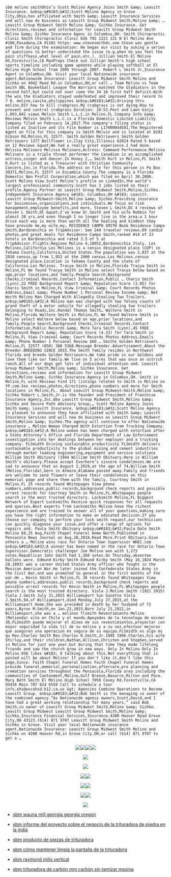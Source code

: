 
```
sbm molino smithOhio’s Scott Molino Agency Joins Smith &amp; Leavitt Insurance. &nbsp;&#0183;&#32;Scott Molino Agency in Grove City,Ohio,has affiliated with Smith &amp; Leavitt Insurance Services and will now do business as Leavitt Group Midwest Smith,Molino &amp; … Leavitt Group Midwest Smith Molino &amp; Sichko Insurance. Get directions,reviews and information for Leavitt Group Midwest Smith Molino &amp; Sichko Insurance Agenc in Columbus,OH. Smith Chiropractic Clinic Smith Chiropractic Clinic 626 792 1221 131 N El Molino Ave #180,Pasadena,CA 91101 https: www.stevesmithdc.com Steve was gentle and firm during the examination: He began our visit by asking a series of questions to better understand the issue (e.g.when do you feel the pain stiffness,what level of pain,etc.). Jillian Smith El Molino HS,Forestville,CA MaxPreps Check out Jillian Smith's high school sports timeline including game updates while playing softball at El Molino High School from 2005 through 2007. Robert L Smith Jr,Insurance Agent in Columbus,OH. Visit your local Nationwide insurance agent,Nationwide Insurance: Leavitt Group Midwest Smith Molino and Sichko on 4942 Reed Rd.in Columbus,OH,or call … Team Molino vs Team Smith XBL Basketball League The Warriors matched the Gladiators in the second half,but could not over come the 34 18 first half deficit.With the win the Gladiators stayed undefeated and improved their record to 7 0. molino,cavite,philippines &nbsp;&#0183;&#32;driving thru molino.DIY how to kill crabgrass.My crabgrass is not dying.How to prevent and control crabgrass Duration: 10:53.Pest and Lawn Ginja 1,093,042 views Melvin Smith L.L.C.in Molino,FL Company Info &amp; Reviews Melvin Smith L.L.C.is a Florida Domestic Limited Liability Company filed on February 14,2017.The company's filing status is listed as Inactive and its File Number is L17000044581.The Registered Agent on file for this company is Smith Melvin and is located at 8291 Gibson Rd,Molino,FL 32577. Smith Golden Retrievers Smith Golden Retrievers 1377 Bellflower Ln,Clay City,Illinois 62824 Rated 5 based on 12 Reviews &quot;We had a really great experience.I had done. Melissa Molinaro Melissa Molinaro,Actress: Command Performance.Melissa Molinaro is a triple threat performer the Canadian is an accomplished actress,singer and dancer.In Honey 2,… Smith Kurt in Molino,FL Smith R.Kurt is listed as a Treasurer with Christian Community Concern,Inc.in Florida.The address on file for this person is Po Box 30371,Molino,FL 32577 in Escambia County.The company is a Florida Domestic Non Profit Corporation,which was filed on April 30,2008. Scott Molino View Scott Molino’s profile on LinkedIn,the world's largest professional community.Scott has 3 jobs listed on their profile.Agency Partner at Leavitt Group Midwest Smith,Molino,Sichko. Independent Insurance Agency &#183; Columbus,OH &#183; Leavitt. Leavitt Group Midwest—Smith,Molino &amp; Sichko.Providing insurance for businesses,organizations,and individuals.We focus on risk management,employee benefits,and more. Steven L Smith,DC 4 reviews of Steven L Smith,DC &quot;I've know Dr.Smith and his wife Robbin for almost 20 yrs.and even though I no longer live in the area.a 1 hour drive each way is more than worth all the healing and kindest they have provide me,my wife,my… RESIDENCE CAMPO SMITH Book Residence Campo Smith,Bardonecchia on TripAdvisor: See 244 traveler reviews,89 candid photos,and great deals for Residence Campo Smith,ranked #14 of 23 hotels in Bardonecchia and rated 3.5 of 5 at TripAdvisor.Flights.Regione Molino 4,10052,Bardonecchia Italy. Los Molinos,California Los Molinos is a census designated place (CDP) in Tehama County,California,United States.The population was 2,037 at the 2010 census,up from 1,952 at the 2000 census.Los Molinos.census designated place.Location in Tehama County and the state of California.Los Molinos. Tracya Smith in Molino,Florida Tracya Smith in Molino,FL We found Tracya Smith in Molino select Tracya below based on age,prior locations,and family.People Search,Background Checks,Criminal Records,Contact Information,Public … Charis Smith (Lynn),22 FREE Background Report &amp; Reputation Score (3.85) for Charis Smith in Molino,FL View Criminal &amp; Court Records Photos Address,Email &amp; Phone Number 1 Personal Review Income &amp; Net Worth Molino Man Charged With Allegedly Stealing Two Trailers. &nbsp;&#0183;&#32;A Molino man was charged with two felony counts of grand theft of a motor vehicle for allegedly stealing two trailers belonging to Roads,Inc.Randal Thomas Smith… Waltere Smith in Molino,Florida Waltere Smith in Molino,FL We found Waltere Smith in Molino select Waltere below based on age,prior locations,and family.People Search,Background Checks,Criminal Records,Contact Information,Public Records &amp; More Tara Smith (Lynn),45 FREE Background Report &amp; Reputation Score (4.33) for Tara Smith in Molino,FL View Criminal &amp; Court Records Photos Address,Emails &amp; Phone Number 1 Personal Review $60 … Smiths Golden Retrievers Molino,FL 32577 (850) 380 5368.Message Breeder.Advertisement.About the Breeder.BREEDING SINCE 2015.The Smith family resides in Northwest Florida and breeds Golden Retrievers.We take pride in our Goldens and love them like our family.We live on 5 acres that was once an ostrich ranch.All of our dogs get lots of individual attention and. Leavitt Group Midwest Smith,Molino &amp; Sichko Insurance. Get directions,reviews and information for Leavitt Group Midwest Smith,Molino &amp; Sichko Insurance Agency in Columbus,OH. Smith in Molino,FL with Reviews Find 171 listings related to Smith in Molino on YP.com.See reviews,photos,directions,phone numbers and more for Smith locations in Molino,FL. About Leavitt Group Midwest—Smith,Molino &amp; Sichko Robert L.Smith,Jr.is the founder and President of Franchise Insurance Agency,Inc.dba Leavitt Group Midwest Smith,Molino &amp; Sichko and Secure Path Advisory Group,… Scott Molino Agency Joins Smith &amp; Leavitt Insurance. &nbsp;&#0183;&#32;Scott Molino Agency is pleased to announce they have affiliated with Smith &amp; Leavitt Insurance Services and will now do business as Leavitt Group Midwest Smith,Molino &amp; Sichko.The agency will continue to offer Nationwide insurance … Molino Woman Charged With Extortion From Trucking Company. &nbsp;&#0183;&#32;A Molino woman has been charged with extortion after a State Attorney’s Office and Florida Department of Law Enforcement investigation into her dealings between her employer and a trucking company. FLSmidth Driving sustainable productivity FLSmidth delivers sustainable productivity to the global mining and cement industries through market leading engineering,equipment and service solutions William Smith Obituary (1944 William Smith Obituary.Here is William Smith’s obituary.Please accept Everhere’s sincere condolences.We are sad to announce that on August 2,2019,at the age of 74,William Smith (Molino,Florida),born in Atmore,Alabama passed away.Family and friends are welcome to send flowers or leave their condolences on this memorial page and share them with the family. Courtney Smith in Molino,FL 25 records found Whitepages View phone numbers,addresses,public records,background check reports and possible arrest records for Courtney Smith in Molino,FL.Whitepages people search is the most trusted directory. Locksmith Molino,FL Biggest Network of Expert Locksmiths Receive quick responses for all requests and queries.Best experts from Locksmiths Molino have the richest experience and are trained to answer all of your questions,making sure you have the right information to make an educated decision.If you choose our company to perform your lock smith request,our technicians can quickly diagnose your issue,and offer a range of options for repairs and. Paula Smith Obituary &nbsp;&#0183;&#32;Paula Dale Smith Molino 69,25 Aug,Faith Chapel Funeral Home North.Published in Pensacola News Journal on Aug.28,2018.Read More.Print Obituary.Give others a … Molino wins race for Ontario Town Supervisor WHEC.com &nbsp;&#0183;&#32;A winner has been named in the race for Ontario Town Supervisor.Democratic challenger Joe Molino won with 1,273 votes.Republican John Smith had 1,260 votes.On Thursday,absentee ballots were. Edmund Kirby Smith Edmund Kirby Smith (May 16,1824 March 28,1893) was a career United States Army officer who fought in the Mexican American War.He later joined the Confederate States Army in the Civil War,and was promoted to general in the first months of the war.He … Kevin Smith in Molino,FL 38 records found Whitepages View phone numbers,addresses,public records,background check reports and possible arrest records for Kevin Smith in Molino,FL.Whitepages people search is the most trusted directory. Viola J.Molino Smith (1921 2015) Viola J.Smith July 31,2015 Williamsport Sun Gazette Viola J.Smith,94,of Williamsport,died Monday,July 27,2015,at the Williamsport Home.She was preceded in death by her husband of 72 years,Byron M.Smith,on Jan.22,2015.Born July 21,1921,in Williamsport,she was a … molinos flsmith Revestimiento Molino (Molienda) xito en Chile y el mundo.Apoyados de la tecnologa de escner 3D,FLSmidth puede mejorar el diseo de sus revestimientos,proyectar con mayor seguridad la vida til de su molino y a su vez,efectuar mejoras que aseguren una operacion ms segura de su equipo.FLSmidth es algo ms qu Rev.Charles Smith Rev.Charles R.Smith,Jr.1995 1996.Charles,his wife Shirley,and their children,Nathan,Allison,Christen and Stephen,served in Molino for just one year,but during that time they made lifelong friends and saw the church grow in new ways. Only In Molino Only In Molino.958 likes &#183; 8 talking about this.Not everything that is posted will be about Molino! If you don't like it,don't like this page.Since. Faith Chapel Funeral Homes Faith Chapel Funeral Homes provide funeral,memorial,personalization,aftercare,pre planning and cremation services throughout the Pensacola,Florida area including the communities of Cantonment,Molino,Gulf Breeze,Navarre,Milton and Pace. Mary Beth Smith El Molino High School 7050 Covey Rd.Forestville,CA 95436 Main 707 824 6550 Call to schedule a tour info.ehs@wscuhsd.k12.ca.us &gt; Agencies Combine Operations to Become Leavitt Group. &nbsp;&#0183;&#32;Bob Smith is the managing co owner of the combined agency.“As Nationwide agency owners,Scott,David,and I have had a great working relationship for many years,” said Bob Smith,co owner of Leavitt Group Midwest Smith,Molino &amp; Sichko. Leavitt Group Midwest Leavitt Group Midwest Smith,Molino &amp; Sichko,Insurance Financial Services,Insurance.4200 Hoover Road Grove City,OH 43123.(614) 871 9707 Leavitt Group Midwest Smith Molino and Sichko in Grove. Visit your local Nationwide insurance agent,Nationwide Insurance: Leavitt Group Midwest Smith Molino and Sichko on 4200 Hoover Rd,in Grove City,OH,or call (614) 871 9707 to get a … 
```

<div align="center">

<a href="https://es-mill.shibang-china.com/github&k=sbm+molino+smith"><img src="https://static.shibang-china.com/es/mill/index.jpg"></a><a href="https://es-mill.shibang-china.com/materials.htmlgithub&k=sbm+molino+smith"><img src="https://static.shibang-china.com/es/mill/materials.jpg"></a><a href="https://es-mill.shibang-china.com/about.htmlgithub&k=sbm+molino+smith"><img src="https://static.shibang-china.com/es/mill/about.jpg"></a><a href="https://es-mill.shibang-china.com/contact.htmlgithub&k=sbm+molino+smith"><img src="https://static.shibang-china.com/es/mill/contact.jpg"></a>

<a href="https://es-mill.shibang-china.com/github&k=sbm+molino+smith"><img src="https://static.shibang-china.com/es/mill/banner.jpg"></a>

<a href="https://swt.shibang-china.com/github&k=sbm+molino+smith"><img src="https://static.shibang-china.com/es/mill/chat.jpg"></a>

<a href="https://es-mill.shibang-china.com/products/vertical-roller-mill.htmlgithub&k=sbm+molino+smith"><img src="https://static.shibang-china.com/es/mill/vertical.jpg"></a><a href="https://es-mill.shibang-china.com/products/raymond-mill.htmlgithub&k=sbm+molino+smith"><img src="https://static.shibang-china.com/es/mill/raymond.jpg"></a>

<a href="https://es-mill.shibang-china.com/products/ultrafine-grinding-mill.htmlgithub&k=sbm+molino+smith"><img src="https://static.shibang-china.com/es/mill/ultrafine.jpg"></a><a href="https://es-mill.shibang-china.com/products/trapezium-grinding-mill.htmlgithub&k=sbm+molino+smith"><img src="https://static.shibang-china.com/es/mill/trapezium.jpg"></a>

<a href="https://es-mill.shibang-china.com/products/ball-mill.htmlgithub&k=sbm+molino+smith"><img src="https://static.shibang-china.com/es/mill/ball.jpg"></a><a href="https://es-mill.shibang-china.com/products/hammer-mill.htmlgithub&k=sbm+molino+smith"><img src="https://static.shibang-china.com/es/mill/hammer.jpg"></a>

<a href="https://swt.shibang-china.com/github&k=sbm+molino+smith"><img src="https://static.shibang-china.com/es/mill/case.jpg"></a>

</div>


* [sbm wauna mill georgia georgia oregon](sbm%20wauna%20mill%20georgia%20georgia%20oregon.md)

* [sbm informe del proyecto sobre el negocio de la trituradora de piedra en la india](sbm%20informe%20del%20proyecto%20sobre%20el%20negocio%20de%20la%20trituradora%20de%20piedra%20en%20la%20india.md)

* [sbm producto de piezas de trituradora](sbm%20producto%20de%20piezas%20de%20trituradora.md)

* [sbm cómo mantener limpia la pantalla de la trituradora](sbm%20c%C3%B3mo%20mantener%20limpia%20la%20pantalla%20de%20la%20trituradora.md)

* [sbm raymond mills vertical](sbm%20raymond%20mills%20vertical.md)

* [sbm trituradora de carbón mm carbón sin tamizar mesina](sbm%20trituradora%20de%20carb%C3%B3n%20mm%20carb%C3%B3n%20sin%20tamizar%20mesina.md)